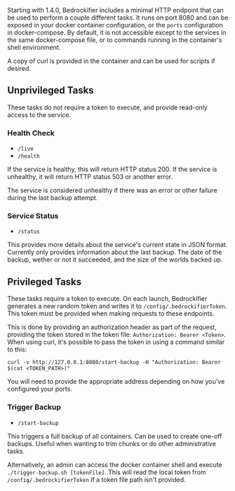 Starting with 1.4.0, Bedrockifier includes a minimal HTTP endpoint that can be used to perform a couple different tasks. It runs on port 8080 and can be exposed in your docker container configuration, or the `ports` configuration in docker-compose. By default, it is not accessible except to the services in the same docker-compose file, or to commands running in the container's shell environment.

A copy of curl is provided in the container and can be used for scripts if desired.

## Unprivileged Tasks

These tasks do not require a token to execute, and provide read-only access to the service.

### Health Check
- `/live`
- `/health`

If the service is healthy, this will return HTTP status 200. If the service is unhealthy, it will return HTTP status 503 or another error.

The service is considered unhealthy if there was an error or other failure during the last backup attempt.

### Service Status
- `/status`

This provides more details about the service's current state in JSON format. Currently only provides information about the last backup. The date of the backup, wether or not it succeeded, and the size of the worlds backed up.

## Privileged Tasks

These tasks require a token to execute. On each launch, Bedrockifier generates a new random token and writes it to `/config/.bedrockifierToken`. This token must be provided when making requests to these endpoints.

This is done by providing an authorization header as part of the request, providing the token stored in the token file: `Authorization: Bearer <Token>`. When using curl, it's possible to pass the token in using a command similar to this:

```
curl -v http://127.0.0.1:8080/start-backup -H "Authorization: Bearer $(cat <TOKEN_PATH>)"
```

You will need to provide the appropriate address depending on how you've configured your ports.

### Trigger Backup
- `/start-backup`

This triggers a full backup of all containers. Can be used to create one-off backups. Useful when wanting to trim chunks or do other administrative tasks.

Alternatively, an admin can access the docker container shell and execute `./trigger-backup.sh [tokenFile]`. This will read the local token from `/config/.bedrockifierToken` if a token file path isn't provided.
